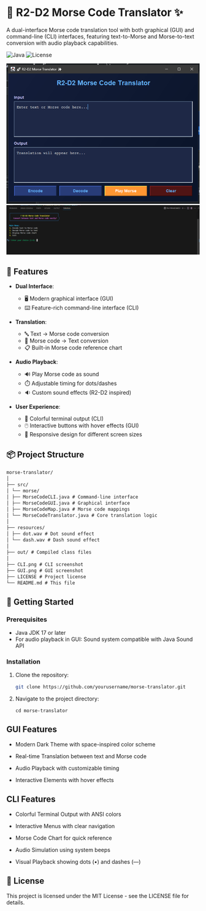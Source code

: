 # 📡 R2-D2 Morse Code Translator ✨

A dual-interface Morse code translation tool with both graphical (GUI) and command-line (CLI) interfaces, featuring text-to-Morse and Morse-to-text conversion with audio playback capabilities.

![Java](https://img.shields.io/badge/Java-17%2B-blue?logo=java)
![License](https://img.shields.io/github/license/luyandaaaa/morse-code-translator-project)

![CLI Screenshot](GUI.png)
![GUI Screenshot](CLI.png)




## 🌟 Features

- **Dual Interface**:
  - 🖥️ Modern graphical interface (GUI)
  - ⌨️ Feature-rich command-line interface (CLI)
  
- **Translation**:
  - 🔤 Text → Morse code conversion
  - 🔄 Morse code → Text conversion
  - 📋 Built-in Morse code reference chart

- **Audio Playback**:
  - 🔊 Play Morse code as sound
  - ⏱️ Adjustable timing for dots/dashes
  - 🔉 Custom sound effects (R2-D2 inspired)

- **User Experience**:
  - 🎨 Colorful terminal output (CLI)
  - 🖱️ Interactive buttons with hover effects (GUI)
  - 📱 Responsive design for different screen sizes

## 📦 Project Structure
```
morse-translator/
│
├── src/
│ └── morse/
│ ├── MorseCodeCLI.java # Command-line interface
│ ├── MorseCodeGUI.java # Graphical interface
│ ├── MorseCodeMap.java # Morse code mappings
│ └── MorseCodeTranslator.java # Core translation logic
│
├── resources/
│ ├── dot.wav # Dot sound effect
│ └── dash.wav # Dash sound effect
│
├── out/ # Compiled class files
│
├── CLI.png # CLI screenshot
├── GUI.png # GUI screenshot
├── LICENSE # Project license
└── README.md # This file
```

## 🚀 Getting Started

### Prerequisites
- Java JDK 17 or later
- For audio playback in GUI: Sound system compatible with Java Sound API

### Installation
1. Clone the repository:
   ```bash
   git clone https://github.com/yourusername/morse-translator.git
   ```
2. Navigate to the project directory:
   ```
   cd morse-translator
   ```
## GUI Features
- Modern Dark Theme with space-inspired color scheme

- Real-time Translation between text and Morse code

- Audio Playback with customizable timing

- Interactive Elements with hover effects

## CLI Features
- Colorful Terminal Output with ANSI colors

- Interactive Menus with clear navigation

- Morse Code Chart for quick reference

- Audio Simulation using system beeps

- Visual Playback showing dots (•) and dashes (—)

## 📜 License
This project is licensed under the MIT License - see the LICENSE file for details.
